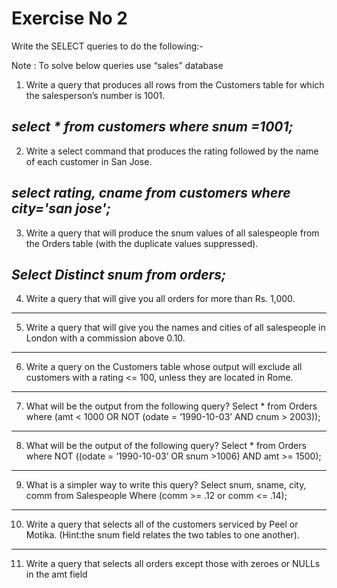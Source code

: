 
# Exercise No 2

Write the SELECT queries to do the following:-

Note : To solve below queries use “sales” database

1. Write a query that produces all rows from the Customers table for which the 
salesperson’s number is 1001.

_select * from customers where snum =1001;_
----------------------------------------------------
2. Write a select command that produces the rating followed by the name of each 
customer in San Jose.

_select rating, cname from customers where city='san jose';_
----------------------------------------------------
3. Write a query that will produce the snum values of all salespeople from the Orders 
table (with the duplicate values suppressed).

_Select Distinct snum from orders;_ 
----------------------------------------------------
4. Write a query that will give you all orders for more than Rs. 1,000.
----------------------------------------------------
5. Write a query that will give you the names and cities of all salespeople in London with 
a commission above 0.10.
----------------------------------------------------
6. Write a query on the Customers table whose output will exclude all customers with a 
rating <= 100, unless they are located in Rome.
----------------------------------------------------
7. What will be the output from the following query?
Select * from Orders
where (amt < 1000 OR
NOT (odate = ‘1990-10-03’
AND cnum > 2003));
----------------------------------------------------
8. What will be the output of the following query?
Select * from Orders
where NOT ((odate = ‘1990-10-03’ OR snum >1006) AND amt >= 1500);
----------------------------------------------------
9. What is a simpler way to write this query?
Select snum, sname, city, comm from Salespeople
Where (comm >= .12 or comm <= .14);
----------------------------------------------------
10. Write a query that selects all of the customers serviced by Peel or Motika. 
(Hint:the snum field relates the two tables to one another).
----------------------------------------------------
11. Write a query that selects all orders except those with zeroes or NULLs in the amt 
field